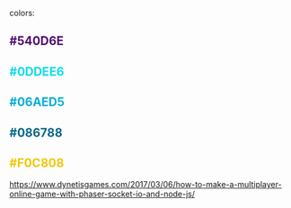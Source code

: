 colors:

<h2 style="color: #540D6E;">#540D6E</h2>
<h2 style="color: #0DDEE6;">#0DDEE6</h2>
<h2 style="color: #06AED5;">#06AED5</h2>
<h2 style="color: #086788;">#086788</h2>
<h2 style="color: #F0C808;">#F0C808</h2>

https://www.dynetisgames.com/2017/03/06/how-to-make-a-multiplayer-online-game-with-phaser-socket-io-and-node-js/
